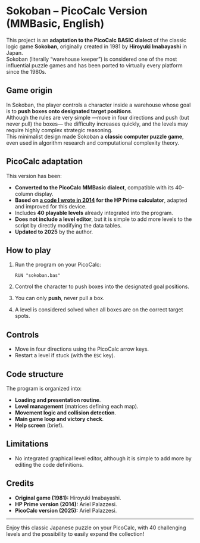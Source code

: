 # Sokoban – PicoCalc Version (MMBasic, English)

This project is an **adaptation to the PicoCalc BASIC dialect** of the classic logic game **Sokoban**, originally created in 1981 by **Hiroyuki Imabayashi** in Japan.  
Sokoban (literally “warehouse keeper”) is considered one of the most influential puzzle games and has been ported to virtually every platform since the 1980s.

## Game origin
In Sokoban, the player controls a character inside a warehouse whose goal is to **push boxes onto designated target positions**.  
Although the rules are very simple —move in four directions and push (but never pull) the boxes— the difficulty increases quickly, and the levels may require highly complex strategic reasoning.  
This minimalist design made Sokoban a **classic computer puzzle game**, even used in algorithm research and computational complexity theory.

## PicoCalc adaptation
This version has been:
- **Converted to the PicoCalc MMBasic dialect**, compatible with its 40-column display.  
- **Based on [a code I wrote in 2014](https://www.hpcalc.org/prime/games/sokoban15.zip) for the HP Prime calculator**, adapted and improved for this device.  
- Includes **40 playable levels** already integrated into the program.  
- **Does not include a level editor**, but it is simple to add more levels to the script by directly modifying the data tables.  
- **Updated to 2025** by the author.  

## How to play
1. Run the program on your PicoCalc:
   ```basic
   RUN "sokoban.bas"
   ````

2. Control the character to push boxes into the designated goal positions.
3. You can only **push**, never pull a box.
4. A level is considered solved when all boxes are on the correct target spots.

## Controls

* Move in four directions using the PicoCalc arrow keys.
* Restart a level if stuck (with the `ESC` key).

## Code structure

The program is organized into:

* **Loading and presentation routine**.
* **Level management** (matrices defining each map).
* **Movement logic and collision detection**.
* **Main game loop and victory check**.
* **Help screen** (brief).

## Limitations

* No integrated graphical level editor, although it is simple to add more by editing the code definitions.

## Credits

* **Original game (1981):** Hiroyuki Imabayashi.
* **HP Prime version (2014):** Ariel Palazzesi.
* **PicoCalc version (2025):** Ariel Palazzesi.

---

Enjoy this classic Japanese puzzle on your PicoCalc, with 40 challenging levels and the possibility to easily expand the collection!